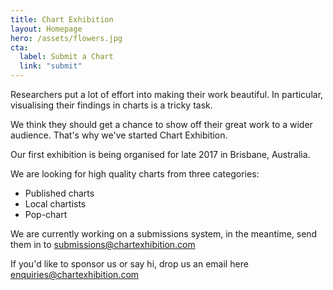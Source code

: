 ```yaml
---
title: Chart Exhibition
layout: Homepage
hero: /assets/flowers.jpg
cta:
  label: Submit a Chart
  link: "submit"
---
```


Researchers put a lot of effort into making their work beautiful. In particular, visualising their findings in charts is a tricky task.

We think they should get a chance to show off their great work to a wider audience. That's why we've started Chart Exhibition.

Our first exhibition is being organised for late 2017 in Brisbane, Australia.

We are looking for high quality charts from three categories:
 * Published charts
 * Local chartists
 * Pop-chart

We are currently working on a submissions system, in the meantime, send them in to <submissions@chartexhibition.com>

If you'd like to sponsor us or say hi, drop us an email here <enquiries@chartexhibition.com>
